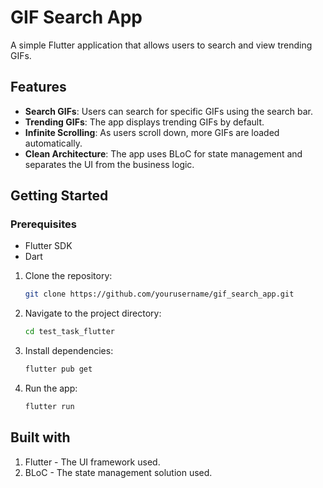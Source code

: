 # GIF Search App

A simple Flutter application that allows users to search and view trending GIFs.

## Features

- **Search GIFs**: Users can search for specific GIFs using the search bar.
- **Trending GIFs**: The app displays trending GIFs by default.
- **Infinite Scrolling**: As users scroll down, more GIFs are loaded automatically.
- **Clean Architecture**: The app uses BLoC for state management and separates the UI from the business logic.

## Getting Started

### Prerequisites

- Flutter SDK
- Dart

1. Clone the repository:
   ```bash
   git clone https://github.com/yourusername/gif_search_app.git
2. Navigate to the project directory:
   ```bash
   cd test_task_flutter
3. Install dependencies:
   ```bash
   flutter pub get
4. Run the app:
   ```bash
   flutter run

## Built with
1. Flutter - The UI framework used.
2. BLoC - The state management solution used.